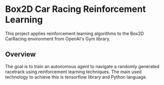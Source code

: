 # Box2D Car Racing Reinforcement Learning

This project applies reinforcement learning algorithms to the Box2D CarRacing environment from OpenAI's Gym library.

## Overview

The goal is to train an autonomous agent to navigate a randomly generated racetrack using reinforcement learning techniques. The main used technology to achieve this is tensorflow library and Python language.
